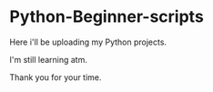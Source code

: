 # Python-Beginner-scripts

Here i'll be uploading my Python projects.

I'm still learning atm.

Thank you for your time.
